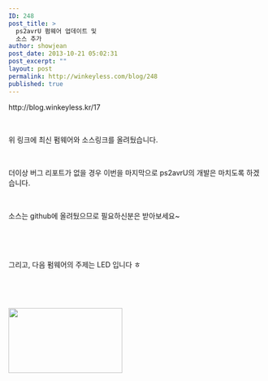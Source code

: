 ```yaml
---
ID: 248
post_title: >
  ps2avrU 펌웨어 업데이트 및
  소스 추가
author: showjean
post_date: 2013-10-21 05:02:31
post_excerpt: ""
layout: post
permalink: http://winkeyless.com/blog/248
published: true
---
```

<p>http://blog.winkeyless.kr/17</p><p><br /></p><p>위 링크에 최신 펌웨어와 소스링크를&nbsp;올려뒀습니다.&nbsp;</p><p><br /></p><p>더이상 버그 리포트가 없을 경우 이번을 마지막으로 ps2avrU의 개발은 마치도록 하겠습니다.</p><p><br /></p><p>소스는 github에 올려뒀으므로 필요하신분은 받아보세요~</p><p><br /></p><p><br /></p><p>그리고, 다음 펌웨어의 주제는 LED 입니다 ㅎ</p><p><br /></p><p><br /></p><p style="text-align: left; clear: none; float: none;"><img src="http://winkeyless.com/blog/wp-content/uploads/1/cfile30.uf.272AFF35527083AC18278D.png" class="aligncenter" width="224" height="128" filename="A.87 family symbol_small.png" filemime="image/png" /></p><p><br /></p><p><br /></p>